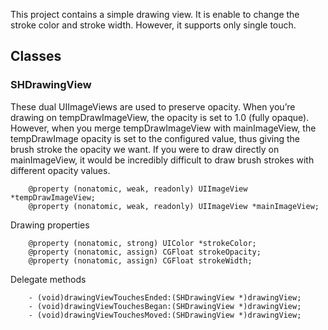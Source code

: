 This project contains a simple drawing view. It is enable to change the stroke color and stroke width. However, it supports only single touch.

## Classes

### SHDrawingView
These dual UIImageViews are used to preserve opacity. When you’re drawing on tempDrawImageView, the opacity is set to 1.0 (fully opaque). However, when you merge tempDrawImageView with mainImageView, the tempDrawImage opacity is set to the configured value, thus giving the brush stroke the opacity we want. If you were to draw directly on mainImageView, it would be incredibly difficult to draw brush strokes with different opacity values.

		@property (nonatomic, weak, readonly) UIImageView *tempDrawImageView;
		@property (nonatomic, weak, readonly) UIImageView *mainImageView;

Drawing properties

		@property (nonatomic, strong) UIColor *strokeColor;
		@property (nonatomic, assign) CGFloat strokeOpacity;
		@property (nonatomic, assign) CGFloat strokeWidth;

Delegate methods

		- (void)drawingViewTouchesEnded:(SHDrawingView *)drawingView;
		- (void)drawingViewTouchesBegan:(SHDrawingView *)drawingView;
		- (void)drawingViewTouchesMoved:(SHDrawingView *)drawingView;
